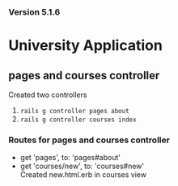 ### Version 5.1.6

# University Application

## pages and courses controller
Created two controllers
1. `rails g controller pages about`
2. `rails g controller courses index`

### Routes for pages and courses controller
- get 'pages', to: 'pages#about'
- get 'courses/new', to: 'courses#new'  
Created new.html.erb in courses view

